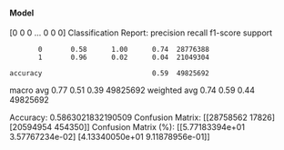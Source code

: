 #### Model
[0 0 0 ... 0 0 0]
Classification Report:
              precision    recall  f1-score   support

           0       0.58      1.00      0.74  28776388
           1       0.96      0.02      0.04  21049304

    accuracy                           0.59  49825692
   macro avg       0.77      0.51      0.39  49825692
weighted avg       0.74      0.59      0.44  49825692

Accuracy: 0.5863021832190509
Confusion Matrix:
[[28758562    17826]
 [20594954   454350]]
Confusion Matrix (%):
[[5.77183394e+01 3.57767234e-02]
 [4.13340050e+01 9.11878956e-01]]
